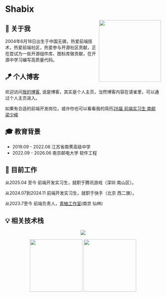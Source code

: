 # Shabix

<img align='right' src='https://user-images.githubusercontent.com/5713670/87202985-820dcb80-c2b6-11ea-9f56-7ec461c497c3.gif' width='200"'>

## 👯 关于我

2004年6月18日出生于中国无锡，热爱前端技术，热爱前端社区，热爱参与开源社区贡献，正在尝试为一些开源组件库、图标库做贡献，在开源中学习编写高质量代码。

##  🪁 个人博客
欢迎访问[我的博客](https://shabix.fun/), 说是博客，其实是个人主页，当然博客内容在语雀里，可以通过个人主页进入。

如果有合适的前端开发岗位，或许你也可以看看我的简历[26届 前端实习生 南邮 梁少峻](https://resume.shabix.fun/)

##  🎓 教育背景 

- 2019.09 - 2022.06 江苏省南菁高级中学
- 2022.09 - 2026.06 南京邮电大学 软件工程

##   💼 目前工作 

从2025.04 至今
前端开发实习生，就职于腾讯游戏（深圳 南山区）。

从2024.07到2024.11
前端开发实习生，就职于快手（北京 西二旗）。

从2023.7至今
前端负责人，[青柚工作室](https://qingyou.njupt.edu.cn/)(南京 仙林)


## 💡 相关技术栈

<p align="center">
  <a href="https://skillicons.dev">
    <img src="https://skillicons.dev/icons?i=git,vscode,react,js,ts,sass,webpack,nodejs,nestjs,md,vite,graphql,pnpm,redux" />
  </a>
</p>

<div align="center" >
    <img src="https://github-readme-stats-git-masterrstaa-rickstaa.vercel.app/api?username=Shabi-x&theme=swift&show_icons=true" height="170px">
    <img src="https://github-readme-stats-git-masterrstaa-rickstaa.vercel.app/api/top-langs/?username=Shabi-x&layout=compact&theme=swift" height="170px">
</div>
